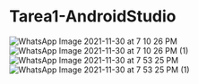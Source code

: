 # Tarea1-AndroidStudio
![WhatsApp Image 2021-11-30 at 7 10 26 PM](https://user-images.githubusercontent.com/95297941/144105864-41c4905d-8ff0-465d-8eed-65c0a7893cb9.jpeg)
![WhatsApp Image 2021-11-30 at 7 10 26 PM (1)](https://user-images.githubusercontent.com/95297941/144105873-77dc3238-131e-4137-8856-50e4d73f56d0.jpeg)
![WhatsApp Image 2021-11-30 at 7 53 25 PM](https://user-images.githubusercontent.com/95297941/144109714-61814b7d-fe73-4a41-9bee-fa710716de7a.jpeg)
![WhatsApp Image 2021-11-30 at 7 53 25 PM (1)](https://user-images.githubusercontent.com/95297941/144109726-e57cbfb0-f696-449b-9ffa-18c228062292.jpeg)
